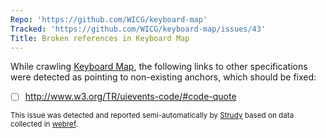 ```yaml
---
Repo: 'https://github.com/WICG/keyboard-map'
Tracked: 'https://github.com/WICG/keyboard-map/issues/43'
Title: Broken references in Keyboard Map
---
```


While crawling [Keyboard Map](https://wicg.github.io/keyboard-map/), the following links to other specifications were detected as pointing to non-existing anchors, which should be fixed:
* [ ] http://www.w3.org/TR/uievents-code/#code-quote

<sub>This issue was detected and reported semi-automatically by [Strudy](https://github.com/w3c/strudy/) based on data collected in [webref](https://github.com/w3c/webref/).</sub>
